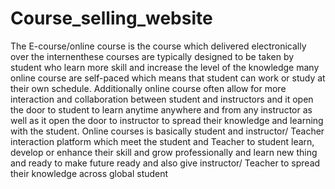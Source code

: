 # Course_selling_website

The E-course/online course is the course which delivered electronically over the internenthese courses are typically designed to be taken by student who learn more skill and increase the level of the knowledge many online course are self-paced which means that student can work or study at their own schedule.
                           Additionally online course often allow for more interaction and collaboration between student and instructors and it open the door to student to learn anytime anywhere and from any instructor as well as it open the door to instructor to spread their knowledge and learning with the student.
                          Online courses is basically student and instructor/ Teacher interaction platform which meet the student and Teacher to student learn, develop or enhance their skill and grow professionally and learn new thing and ready to make future ready and also give instructor/ Teacher to spread their knowledge across global student
